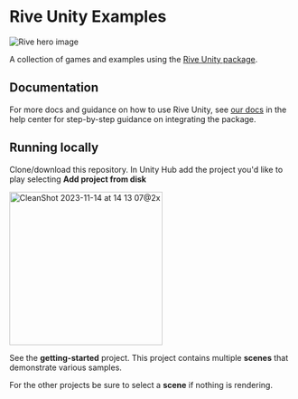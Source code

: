 # Rive Unity Examples

![Rive hero image](https://cdn.rive.app/rive_logo_dark_bg.png)

A collection of games and examples using the [Rive Unity package](https://github.com/rive-app/rive-unity/).

## Documentation

For more docs and guidance on how to use Rive Unity, see [our docs](https://help.rive.app/game-runtimes/unity) in the help center for step-by-step guidance on integrating the package.

## Running locally

Clone/download this repository. In Unity Hub add the project you'd like to play selecting **Add project from disk**

<img width="271" alt="CleanShot 2023-11-14 at 14 13 07@2x" src="https://github.com/rive-app/rive-unity-examples/assets/13705472/f6620109-a209-4862-a6b8-9198b4168097">

See the **getting-started** project. This project contains multiple **scenes** that demonstrate various samples.

For the other projects be sure to select a **scene** if nothing is rendering.
